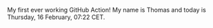 My first ever working GitHub Action!
My name is Thomas and today is Thursday, 16 February, 07:22 CET. 

